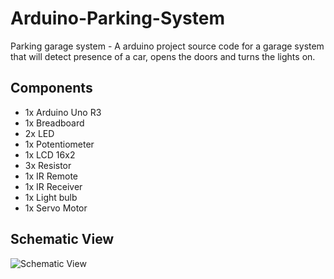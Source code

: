 # Arduino-Parking-System
Parking garage system - A arduino project source code for a garage system that will detect presence of a car, opens the doors and turns the lights on.

## Components
* 1x Arduino Uno R3
* 1x  Breadboard
* 2x LED
* 1x Potentiometer
* 1x LCD 16x2
* 3x Resistor
* 1x IR Remote
* 1x IR Receiver
* 1x Light bulb
* 1x Servo Motor

## Schematic View
![Schematic View](https://github.com/fdvmoreira/Arduino-Parking-System/img/schematic-view.png)
